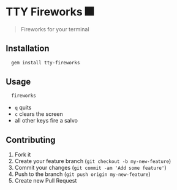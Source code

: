 # TTY Fireworks :fireworks:
> Fireworks for your terminal


## Installation
```bash
  gem install tty-fireworks
````

## Usage
```bash
  fireworks
```

 - `q` quits
 - `c` clears the screen
 - all other keys fire a salvo

## Contributing

1. Fork it
2. Create your feature branch (`git checkout -b my-new-feature`)
3. Commit your changes (`git commit -am 'Add some feature'`)
4. Push to the branch (`git push origin my-new-feature`)
5. Create new Pull Request
